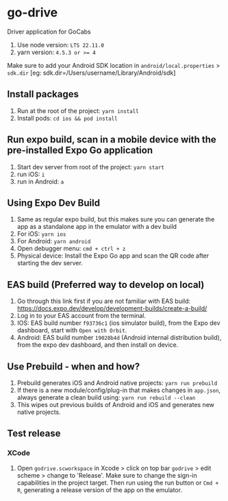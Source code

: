 # go-drive
Driver application for GoCabs

1. Use node version: `LTS 22.11.0`
2. yarn version: `4.5.3 or >= 4`

Make sure to add your Android SDK location in `android/local.properties` > `sdk.dir` [eg: sdk.dir=/Users/username/Library/Android/sdk]

## Install packages
  1. Run at the root of the project: `yarn install`
  2. Install pods: `cd ios && pod install`

## Run expo build, scan in a mobile device with the pre-installed Expo Go application

1. Start dev server from root of the project: `yarn start`
2. run iOS: `i`
3. run in Android: `a`

## Using Expo Dev Build
1. Same as regular expo build, but this makes sure you can generate the app as a standalone app in the emulator with a dev build
2. For iOS: `yarn ios`
3. For Android: `yarn android`
4. Open debugger menu: `cmd + ctrl + z`
5. Physical device: Install the Expo Go app and scan the QR code after starting the dev server.

## EAS build (Preferred way to develop on local)
1. Go through this link first if you are not familiar with EAS build: https://docs.expo.dev/develop/development-builds/create-a-build/
2. Log in to your EAS account from the terminal.
3. IOS: EAS build number `f93736c1` (ios simulator build), from the Expo dev dashboard,  start with `Open with Orbit`.
4. Android: EAS build number `19028b4d` (Android internal distribution build), from the expo dev dashboard, and then install on device.

 ## Use Prebuild - when and how?

 1. Prebuild generates iOS and Android native projects: `yarn run prebuild`
 2. If there is a new module/config/plug-in that makes changes in `app.json`, always generate a clean build using: `yarn run rebuild --clean`
 3. This wipes out previous builds of Android and iOS and generates new native projects.

## Test release
### XCode
1. Open `godrive.scworkspace` in Xcode > click on top bar `godrive` > edit scheme > change to 'Release'. Make sure to change the sign-in capabilities in the project target. Then run using the run button or `Cmd + R`, generating a release version of the app on the emulator.
